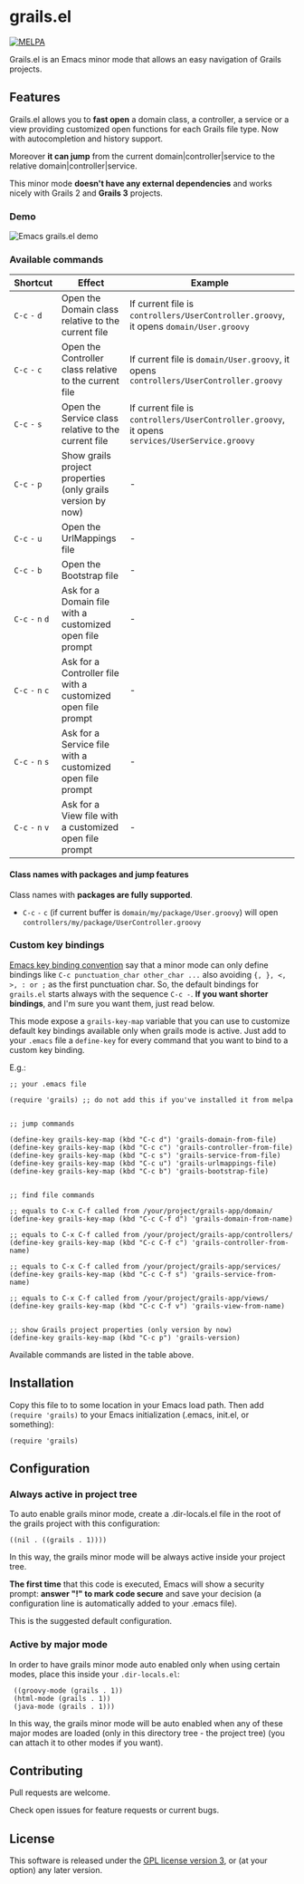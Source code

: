 # grails.el

[![MELPA](http://melpa.org/packages/grails-badge.svg)](http://melpa.org/#/grails)

Grails.el is an Emacs minor mode that allows an easy navigation 
of Grails projects.

## Features

Grails.el allows you to __fast open__ a domain class, a controller, a service or a view providing
customized open functions for each Grails file type. Now with autocompletion and history support.

Moreover __it can jump__ from the current domain|controller|service to the 
relative domain|controller|service.

This minor mode __doesn't have any external dependencies__ and works nicely 
with Grails 2 and __Grails 3__ projects.

### Demo

![Emacs grails.el demo](https://raw.githubusercontent.com/lifeisfoo/emacs-grails/master/res/emacs-grails-el-demo.gif)

### Available commands
  
| Shortcut | Effect | Example |
| -------- | ------ | ------- |
| `C-c` `-` `d`  | Open the Domain class relative to the current file | If current file is `controllers/UserController.groovy`, it opens  `domain/User.groovy` |
| `C-c` `-` `c`  | Open the Controller class relative to the current file | If current file is `domain/User.groovy`, it opens  `controllers/UserController.groovy` |
| `C-c` `-` `s`  | Open the Service class relative to the current file | If current file is `controllers/UserController.groovy`, it opens  `services/UserService.groovy` |
| `C-c` `-` `p`  | Show grails project properties (only grails version by now) | - |
| `C-c` `-` `u`  | Open the UrlMappings file | - |
| `C-c` `-` `b`  | Open the Bootstrap file | - |
| `C-c` `-` `n` `d`| Ask for a Domain file with a customized open file prompt | - |
| `C-c` `-` `n` `c`| Ask for a Controller file with a customized open file prompt | - |
| `C-c` `-` `n` `s`| Ask for a Service file with a customized open file prompt | - |
| `C-c` `-` `n` `v`| Ask for a View file with a customized open file prompt | - |

#### Class names with packages and jump features
Class names with __packages are fully supported__.

- `C-c` `-` `c` (if current buffer is `domain/my/package/User.groovy`) will open `controllers/my/package/UserController.groovy` 

### Custom key bindings

[Emacs key binding convention](https://www.gnu.org/software/emacs/manual/html_node/elisp/Key-Binding-Conventions.html#Key-Binding-Conventions) say that a minor mode can only
define bindings like `C-c punctuation_char other_char ...` also avoiding
`{, }, <, >, : or ;` as the first punctuation char. So, the default bindings
for `grails.el` starts always with the sequence `C-c -`. __If you want shorter
bindings__, and I'm sure you want them, just read below.

This mode expose a `grails-key-map` variable that you can use to customize
default key bindings available only when grails mode is active.
Just add to your `.emacs` file a `define-key` for every command that you want
to bind to a custom key binding.

E.g.:

    ;; your .emacs file

    (require 'grails) ;; do not add this if you've installed it from melpa


    ;; jump commands

    (define-key grails-key-map (kbd "C-c d") 'grails-domain-from-file)
    (define-key grails-key-map (kbd "C-c c") 'grails-controller-from-file)
    (define-key grails-key-map (kbd "C-c s") 'grails-service-from-file)
    (define-key grails-key-map (kbd "C-c u") 'grails-urlmappings-file)
    (define-key grails-key-map (kbd "C-c b") 'grails-bootstrap-file)


    ;; find file commands

    ;; equals to C-x C-f called from /your/project/grails-app/domain/
    (define-key grails-key-map (kbd "C-c C-f d") 'grails-domain-from-name)

    ;; equals to C-x C-f called from /your/project/grails-app/controllers/
    (define-key grails-key-map (kbd "C-c C-f c") 'grails-controller-from-name)

    ;; equals to C-x C-f called from /your/project/grails-app/services/
    (define-key grails-key-map (kbd "C-c C-f s") 'grails-service-from-name)

    ;; equals to C-x C-f called from /your/project/grails-app/views/
    (define-key grails-key-map (kbd "C-c C-f v") 'grails-view-from-name)


    ;; show Grails project properties (only version by now)
    (define-key grails-key-map (kbd "C-c p") 'grails-version)

Available commands are listed in the table above.

## Installation

Copy this file to to some location in your Emacs load path.  Then add
`(require 'grails)` to your Emacs initialization (.emacs,
init.el, or something):

    (require 'grails)

## Configuration

### Always active in project tree

To auto enable grails minor mode, create a .dir-locals.el file
in the root of the grails project with this configuration:

    ((nil . ((grails . 1))))

In this way, the grails minor mode will be always active inside your project tree.

__The first time__ that this code is executed, Emacs will show a security
prompt: __answer "!" to mark code secure__ and save your decision (a configuration 
line is automatically added to your .emacs file).

This is the suggested default configuration.

### Active by major mode

In order to have grails minor mode auto enabled only when using certain modes, 
place this inside your `.dir-locals.el`:

     ((groovy-mode (grails . 1))
     (html-mode (grails . 1))
     (java-mode (grails . 1)))
     
In this way, the grails minor mode will be auto enabled when any of
these major modes are loaded (only in this directory tree - the project tree)
(you can attach it to other modes if you want).

## Contributing
Pull requests are welcome. 

Check open issues for feature requests or current bugs.

## License

This software is released under the [GPL license version 3](http://www.gnu.org/licenses/gpl-3.0.en.html), or (at your option) any later version.
